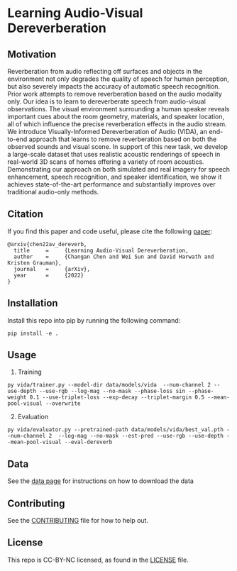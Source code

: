# Learning Audio-Visual Dereverberation

## Motivation
Reverberation from audio reflecting off surfaces and objects in the environment not only degrades the quality of speech for human perception, but also severely impacts the accuracy of automatic speech recognition. Prior work attempts to remove reverberation based on the audio modality only. Our idea is to learn to dereverberate speech from audio-visual observations. The visual environment surrounding a human speaker reveals important cues about the room geometry, materials, and speaker location, all of which influence the precise reverberation effects in the audio stream. We introduce Visually-Informed Dereverberation of Audio (VIDA), an end-to-end approach that learns to remove reverberation based on both the observed sounds and visual scene. In support of this new task, we develop a large-scale dataset that uses realistic acoustic renderings of speech in real-world 3D scans of homes offering a variety of room acoustics. Demonstrating our approach on both simulated and real imagery for speech enhancement, speech recognition, and speaker identification, we show it achieves state-of-the-art performance and substantially improves over traditional audio-only methods.

## Citation
If you find this paper and code useful, please cite the following [paper](https://arxiv.org/pdf/2106.07732.pdf):
```
@arxiv{chen22av_dereverb,
  title     =     {Learning Audio-Visual Dereverberation,
  author    =     {Changan Chen and Wei Sun and David Harwath and Kristen Grauman},
  journal   =     {arXiv},
  year      =     {2022}
}
```

## Installation 
Install this repo into pip by running the following command:
```
pip install -e .
```

## Usage
1. Training
```angular2html
py vida/trainer.py --model-dir data/models/vida  --num-channel 2 --use-depth --use-rgb --log-mag --no-mask --phase-loss sin --phase-weight 0.1 --use-triplet-loss --exp-decay --triplet-margin 0.5 --mean-pool-visual --overwrite
```
2. Evaluation 
```angular2html
py vida/evaluator.py --pretrained-path data/models/vida/best_val.pth --num-channel 2  --log-mag --no-mask --est-pred --use-rgb --use-depth --mean-pool-visual --eval-dereverb
```


## Data
See the [data page](vida/data.md) for instructions on how to download the data


## Contributing
See the [CONTRIBUTING](CONTRIBUTING.md) file for how to help out.

## License
This repo is CC-BY-NC licensed, as found in the [LICENSE](LICENSE) file.
